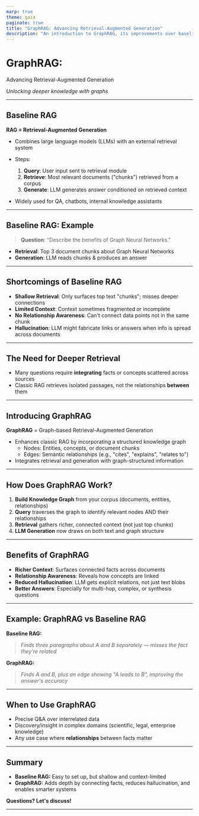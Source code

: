 ```yaml
---
marp: true
theme: gaia
paginate: true
title: "GraphRAG: Advancing Retrieval-Augmented Generation"
description: "An introduction to GraphRAG, its improvements over baseline RAG, and why it matters."
---
```


# GraphRAG:  
Advancing Retrieval-Augmented Generation

*Unlocking deeper knowledge with graphs*

---

## Baseline RAG

**RAG = Retrieval-Augmented Generation**

- Combines large language models (LLMs) with an external retrieval system
- Steps:
  1. **Query**: User input sent to retrieval module
  2. **Retrieve**: Most relevant documents ("chunks") retrieved from a corpus
  3. **Generate**: LLM generates answer conditioned on retrieved context

- Widely used for QA, chatbots, internal knowledge assistants

---

## Baseline RAG: Example

> **Question**: "Describe the benefits of Graph Neural Networks."

- **Retrieval**: Top 3 document chunks about Graph Neural Networks
- **Generation**: LLM reads chunks & produces an answer

---

## Shortcomings of Baseline RAG

- **Shallow Retrieval**: Only surfaces top text "chunks"; misses deeper connections
- **Limited Context**: Context sometimes fragmented or incomplete
- **No Relationship Awareness**: Can't connect data points not in the same chunk
- **Hallucination**: LLM might fabricate links or answers when info is spread across documents

---

## The Need for Deeper Retrieval

- Many questions require **integrating** facts or concepts scattered across sources
- Classic RAG retrieves isolated passages, not the relationships **between** them

---

## Introducing GraphRAG

**GraphRAG** = Graph-based Retrieval-Augmented Generation

- Enhances classic RAG by incorporating a structured knowledge graph
    - Nodes: Entities, concepts, or document chunks
    - Edges: Semantic relationships (e.g., "cites", "explains", "relates to")
- Integrates retrieval and generation with graph-structured information

---

## How Does GraphRAG Work?

1. **Build Knowledge Graph** from your corpus (documents, entities, relationships)
2. **Query** traverses the graph to identify relevant nodes AND their relationships
3. **Retrieval** gathers richer, connected context (not just top chunks)
4. **LLM Generation** now draws on both text and graph structure

---

## Benefits of GraphRAG

- **Richer Context**: Surfaces connected facts across documents
- **Relationship Awareness**: Reveals how concepts are linked
- **Reduced Hallucination**: LLM gets explicit relations, not just text blobs
- **Better Answers**: Especially for multi-hop, complex, or synthesis questions

---

## Example: GraphRAG vs Baseline RAG

**Baseline RAG:**
> *Finds three paragraphs about A and B separately — misses the fact they're related*

**GraphRAG:**
> *Finds A and B, plus an edge showing "A leads to B", improving the answer's accuracy*

---

## When to Use GraphRAG

- Precise Q&A over interrelated data
- Discovery/insight in complex domains (scientific, legal, enterprise knowledge)
- Any use case where **relationships** between facts matter

---

## Summary

- **Baseline RAG:** Easy to set up, but shallow and context-limited
- **GraphRAG:** Adds depth by connecting facts, reduces hallucination, and enables smarter systems

**Questions? Let's discuss!**

---
